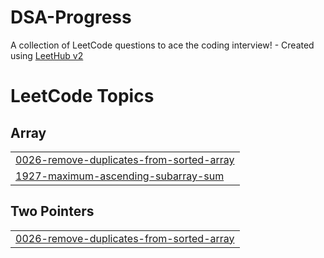 # DSA-Progress
A collection of LeetCode questions to ace the coding interview! - Created using [LeetHub v2](https://github.com/arunbhardwaj/LeetHub-2.0)

<!---LeetCode Topics Start-->
# LeetCode Topics
## Array
|  |
| ------- |
| [0026-remove-duplicates-from-sorted-array](https://github.com/Uttam1611/DSA-Progress/tree/master/0026-remove-duplicates-from-sorted-array) |
| [1927-maximum-ascending-subarray-sum](https://github.com/Uttam1611/DSA-Progress/tree/master/1927-maximum-ascending-subarray-sum) |
## Two Pointers
|  |
| ------- |
| [0026-remove-duplicates-from-sorted-array](https://github.com/Uttam1611/DSA-Progress/tree/master/0026-remove-duplicates-from-sorted-array) |
<!---LeetCode Topics End-->